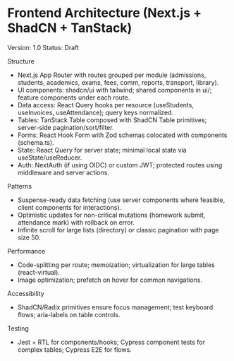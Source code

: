 # Frontend Architecture (Next.js + ShadCN + TanStack)

Version: 1.0
Status: Draft

Structure
- Next.js App Router with routes grouped per module (admissions, students, academics, exams, fees, comm, reports, transport, library).
- UI components: shadcn/ui with tailwind; shared components in ui/; feature components under each route.
- Data access: React Query hooks per resource (useStudents, useInvoices, useAttendance); query keys normalized.
- Tables: TanStack Table composed with ShadCN Table primitives; server-side pagination/sort/filter.
- Forms: React Hook Form with Zod schemas colocated with components (schema.ts).
- State: React Query for server state; minimal local state via useState/useReducer.
- Auth: NextAuth (if using OIDC) or custom JWT; protected routes using middleware and server actions.

Patterns
- Suspense-ready data fetching (use server components where feasible, client components for interactions).
- Optimistic updates for non-critical mutations (homework submit, attendance mark) with rollback on error.
- Infinite scroll for large lists (directory) or classic pagination with page size 50.

Performance
- Code-splitting per route; memoization; virtualization for large tables (react-virtual).
- Image optimization; prefetch on hover for common navigations.

Accessibility
- ShadCN/Radix primitives ensure focus management; test keyboard flows; aria-labels on table controls.

Testing
- Jest + RTL for components/hooks; Cypress component tests for complex tables; Cypress E2E for flows.

